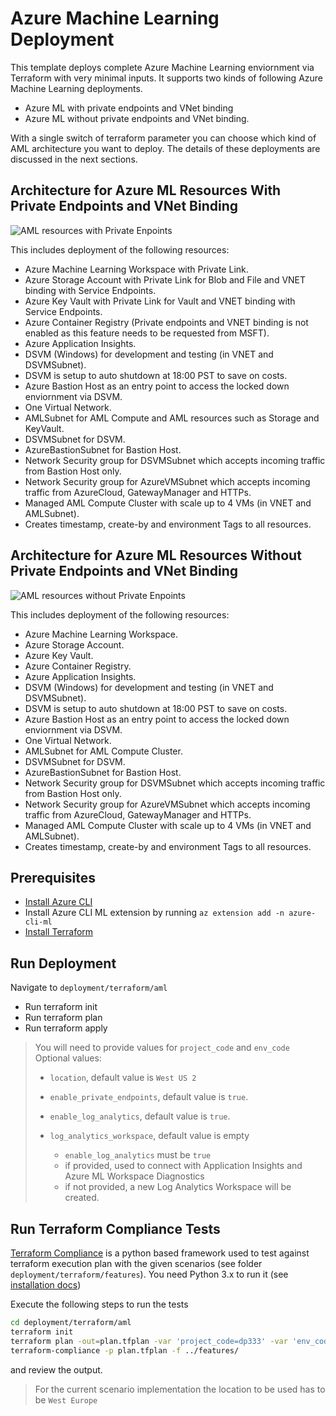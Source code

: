 # Azure Machine Learning Deployment

This template deploys complete Azure Machine Learning enviornment via Terraform with very minimal inputs. It supports two kinds of following Azure Machine Learning deployments.

- Azure ML with private endpoints and VNet binding
- Azure ML without private endpoints and VNet binding.

With a single switch of terraform parameter you can choose which kind of AML architecture you want to deploy. The details of these deployments are discussed in the next sections.

## Architecture for Azure ML Resources With Private Endpoints and VNet Binding

![AML resources with Private Enpoints](images/aml_pe.png)

This includes deployment of the following resources:

- Azure Machine Learning Workspace with Private Link.
- Azure Storage Account with Private Link for Blob and File and VNET binding with Service Endpoints.
- Azure Key Vault with Private Link for Vault and VNET binding with Service Endpoints.
- Azure Container Registry (Private endpoints and VNET binding is not enabled as this feature needs to be requested from MSFT).
- Azure Application Insights.
- DSVM (Windows) for development and testing (in VNET and DSVMSubnet).
- DSVM is setup to auto shutdown at 18:00 PST to save on costs.
- Azure Bastion Host as an entry point to access the locked down enviornment via DSVM.
- One Virtual Network.
- AMLSubnet for AML Compute and AML resources such as Storage and KeyVault.
- DSVMSubnet for DSVM.
- AzureBastionSubnet for Bastion Host.
- Network Security group for DSVMSubnet which accepts incoming traffic from Bastion Host only.
- Network Security group for AzureVMSubnet which accepts incoming traffic from AzureCloud, GatewayManager and HTTPs.
- Managed AML Compute Cluster with scale up to 4 VMs (in VNET and AMLSubnet).
- Creates timestamp, create-by and environment Tags to all resources.

## Architecture for Azure ML Resources Without Private Endpoints and VNet Binding

![AML resources without Private Enpoints](images/aml_non_pe.png)

This includes deployment of the following resources:

- Azure Machine Learning Workspace.
- Azure Storage Account.
- Azure Key Vault.
- Azure Container Registry.
- Azure Application Insights.
- DSVM (Windows) for development and testing (in VNET and DSVMSubnet).
- DSVM is setup to auto shutdown at 18:00 PST to save on costs.
- Azure Bastion Host as an entry point to access the locked down enviornment via DSVM.
- One Virtual Network.
- AMLSubnet for AML Compute Cluster.
- DSVMSubnet for DSVM.
- AzureBastionSubnet for Bastion Host.
- Network Security group for DSVMSubnet which accepts incoming traffic from Bastion Host only.
- Network Security group for AzureVMSubnet which accepts incoming traffic from AzureCloud, GatewayManager and HTTPs.
- Managed AML Compute Cluster with scale up to 4 VMs (in VNET and AMLSubnet).
- Creates timestamp, create-by and environment Tags to all resources.

## Prerequisites

- [Install Azure CLI](https://docs.microsoft.com/en-us/cli/azure/install-azure-cli)
- Install Azure CLI ML extension by running `az extension add -n azure-cli-ml`
- [Install Terraform](https://learn.hashicorp.com/tutorials/terraform/install-cli#install-terraform)

## Run Deployment

Navigate to `deployment/terraform/aml`

- Run terraform init
- Run terraform plan
- Run terraform apply

> You will need to provide values for `project_code` and `env_code`
> Optional values:
>
> - `location`, default value is `West US 2`
> - `enable_private_endpoints`, default value is `true`.
> - `enable_log_analytics`, default value is `true`.
> - `log_analytics_workspace`, default value is empty
>
>   - `enable_log_analytics` must be `true`
>   - if provided, used to connect with Application Insights and Azure ML Workspace Diagnostics
>   - if not provided, a new Log Analytics Workspace will be created.
>

## Run Terraform Compliance Tests

[Terraform Compliance](https://terraform-compliance.com/) is a python based framework used to test against terraform execution plan
with the given scenarios (see folder `deployment/terraform/features`). You need Python 3.x to run it (see [installation docs](https://terraform-compliance.com/pages/installation/))

Execute the following steps to run the tests

```bash
cd deployment/terraform/aml
terraform init
terraform plan -out=plan.tfplan -var 'project_code=dp333' -var 'env_code=dev' -var 'location=West Europe' -var 'enable_private_endpoints=true'
terraform-compliance -p plan.tfplan -f ../features/
```

and review the output.

> For the current scenario implementation the location to be used has to be `West Europe`
